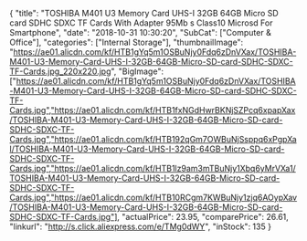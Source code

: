 {
	"title": "TOSHIBA M401 U3 Memory Card UHS-I 32GB 64GB Micro SD card SDHC SDXC TF Cards With Adapter 95Mb s Class10 Microsd For Smartphone",
	"date": "2018-10-31 10:30:20",
	"SubCat": ["Computer & Office"],
	"categories": ["Internal Storage"],
	"thumbnailImage": "https://ae01.alicdn.com/kf/HTB1gYq5m1OSBuNjy0Fdq6zDnVXax/TOSHIBA-M401-U3-Memory-Card-UHS-I-32GB-64GB-Micro-SD-card-SDHC-SDXC-TF-Cards.jpg_220x220.jpg",
	"BigImage": ["https://ae01.alicdn.com/kf/HTB1gYq5m1OSBuNjy0Fdq6zDnVXax/TOSHIBA-M401-U3-Memory-Card-UHS-I-32GB-64GB-Micro-SD-card-SDHC-SDXC-TF-Cards.jpg","https://ae01.alicdn.com/kf/HTB1fxNGdHwrBKNjSZPcq6xpapXax/TOSHIBA-M401-U3-Memory-Card-UHS-I-32GB-64GB-Micro-SD-card-SDHC-SDXC-TF-Cards.jpg","https://ae01.alicdn.com/kf/HTB192qGm7OWBuNjSsppq6xPgpXal/TOSHIBA-M401-U3-Memory-Card-UHS-I-32GB-64GB-Micro-SD-card-SDHC-SDXC-TF-Cards.jpg","https://ae01.alicdn.com/kf/HTB1lz9am3mTBuNjy1Xbq6yMrVXa1/TOSHIBA-M401-U3-Memory-Card-UHS-I-32GB-64GB-Micro-SD-card-SDHC-SDXC-TF-Cards.jpg","https://ae01.alicdn.com/kf/HTB10RCgm7KWBuNjy1zjq6AOypXav/TOSHIBA-M401-U3-Memory-Card-UHS-I-32GB-64GB-Micro-SD-card-SDHC-SDXC-TF-Cards.jpg"],
	"actualPrice": 23.95,
	"comparePrice": 26.61,
	"linkurl": "http://s.click.aliexpress.com/e/TMg0dWY",
	"inStock": 135
}
